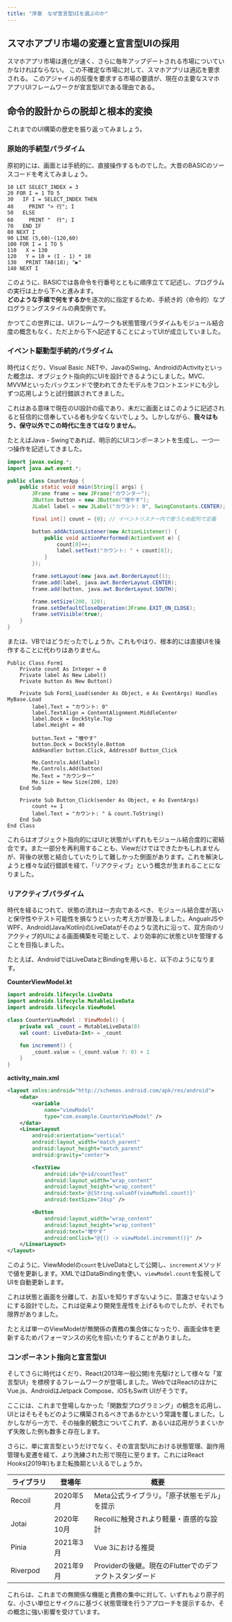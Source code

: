 ```yaml
---
title: "序章　なぜ宣言型UIを選ぶのか"
---
```


## スマホアプリ市場の変遷と宣言型UIの採用
スマホアプリ市場は進化が速く、さらに毎年アップデートされる市場についていかなければならない。
この不確定な市場に対して、スマホアプリは適応を要求される。
このアジャイル的反復を要求する市場の要請が、現在の主要なスマホアプリUIフレームワークが宣言型UIである理由である。

## 命令的設計からの脱却と根本的変換
<!--命令型UIは、UIが自律的に状態に対して操作をしなければならなかった。
対して、宣言型UIは、その根本が異なっている。
これは、C++の関数型プログラミングからデザインパターンを採用したオブジェクト指向に変えるようなものである。-->

これまでのUI構築の歴史を振り返ってみましょう。

### 原始的手続型パラダイム

原初的には、画面とは手続的に、直接操作するものでした。大昔のBASICのソースコードを考えてみましょう。

```basic
10 LET SELECT_INDEX = 3
20 FOR I = 1 TO 5
30   IF I = SELECT_INDEX THEN
40     PRINT "> 行"; I
50   ELSE
60     PRINT "  行"; I
70   END IF
80 NEXT I
90 LINE (5,60)-(120,60)
100 FOR I = 1 TO 5
110   X = 130
120   Y = 10 + (I - 1) * 10
130   PRINT TAB(18); "▶"
140 NEXT I
```

このように、BASICでは各命令を行番号とともに順序立てて記述し、プログラムの実行は上から下へと進みます。  
**どのような手順で何をするか**を逐次的に指定するため、手続き的（命令的）なプログラミングスタイルの典型例です。

かつてこの世界には、UIフレームワークも状態管理パラダイムもモジュール結合度の概念もなく、ただ上から下へ記述することによってUIが成立していました。

### イベント駆動型手続的パラダイム

時代はくだり、Visual Basic .NETや、JavaのSwing、AndroidのActivityといった概念は、オブジェクト指向的にUIを設計できるようにしました。MVC、MVVMといったバックエンドで使われてきたモデルをフロントエンドにも少しずつ応用しようと試行錯誤されてきました。

これはある意味で現在のUI設計の癌であり、未だに画面とはこのように記述されると狂信的に信奉している者も少なくないでしょう。しかしながら、**我々はもう、保守以外でこの時代に生きてはなりません**。

たとえばJava - Swingであれば、明示的にUIコンポーネントを生成し、一つ一つ操作を記述してきました。

```java
import javax.swing.*;
import java.awt.event.*;

public class CounterApp {
    public static void main(String[] args) {
        JFrame frame = new JFrame("カウンター");
        JButton button = new JButton("増やす");
        JLabel label = new JLabel("カウント: 0", SwingConstants.CENTER);

        final int[] count = {0}; // イベントリスナー内で使うため配列で定義

        button.addActionListener(new ActionListener() {
            public void actionPerformed(ActionEvent e) {
                count[0]++;
                label.setText("カウント: " + count[0]);
            }
        });

        frame.setLayout(new java.awt.BorderLayout());
        frame.add(label, java.awt.BorderLayout.CENTER);
        frame.add(button, java.awt.BorderLayout.SOUTH);

        frame.setSize(200, 120);
        frame.setDefaultCloseOperation(JFrame.EXIT_ON_CLOSE);
        frame.setVisible(true);
    }
}
```

または、VBではどうだったでしょうか。これもやはり、根本的には直接UIを操作することに代わりはありません。

```vbnet
Public Class Form1
    Private count As Integer = 0
    Private label As New Label()
    Private button As New Button()

    Private Sub Form1_Load(sender As Object, e As EventArgs) Handles MyBase.Load
        label.Text = "カウント: 0"
        label.TextAlign = ContentAlignment.MiddleCenter
        label.Dock = DockStyle.Top
        label.Height = 40

        button.Text = "増やす"
        button.Dock = DockStyle.Bottom
        AddHandler button.Click, AddressOf Button_Click

        Me.Controls.Add(label)
        Me.Controls.Add(button)
        Me.Text = "カウンター"
        Me.Size = New Size(200, 120)
    End Sub

    Private Sub Button_Click(sender As Object, e As EventArgs)
        count += 1
        label.Text = "カウント: " & count.ToString()
    End Sub
End Class
```

これらはオブジェクト指向的にはUIと状態がいずれもモジュール結合度的に密結合です。また一部分を再利用することも、Viewだけではできたかもしれませんが、背後の状態と結合していたりして難しかった側面があります。これを解決しようと様々な試行錯誤を経て、「リアクティブ」という概念が生まれることになりました。

### リアクティブパラダイム

時代を経るにつれて、状態の流れは一方向であるべき、モジュール結合度が高いと保守性やテスト可能性を損なうといった考え方が普及しました。AngualrJSやWPF、Android(Java/Kotlin)のLiveDataがそのような流れに沿って、双方向のリアクティブ的UIによる画面構築を可能として、より効率的に状態とUIを管理することを目指しました。

たとえば、AndroidではLiveDataとBindingを用いると、以下のようになります。

**CounterViewModel.kt**
```kotlin
import androidx.lifecycle.LiveData
import androidx.lifecycle.MutableLiveData
import androidx.lifecycle.ViewModel

class CounterViewModel : ViewModel() {
    private val _count = MutableLiveData(0)
    val count: LiveData<Int> = _count

    fun increment() {
        _count.value = (_count.value ?: 0) + 1
    }
}
```

**activity_main.xml**
```xml
<layout xmlns:android="http://schemas.android.com/apk/res/android">
    <data>
        <variable
            name="viewModel"
            type="com.example.CounterViewModel" />
    </data>
    <LinearLayout
        android:orientation="vertical"
        android:layout_width="match_parent"
        android:layout_height="match_parent"
        android:gravity="center">

        <TextView
            android:id="@+id/countText"
            android:layout_width="wrap_content"
            android:layout_height="wrap_content"
            android:text='@{String.valueOf(viewModel.count)}'
            android:textSize="24sp" />

        <Button
            android:layout_width="wrap_content"
            android:layout_height="wrap_content"
            android:text="増やす"
            android:onClick="@{() -> viewModel.increment()}" />
    </LinearLayout>
</layout>
```

このように、ViewModelの`count`をLiveDataとして公開し、`increment`メソッドで値を更新します。XMLではDataBindingを使い、`viewModel.count`を監視してUIを自動更新します。

これは状態と画面を分離して、お互いを知りすぎないように、意識させないようにする設計でした。これは従来より開発生産性を上げるものでしたが、それでも限界がありました。

たとえば単一のViewModelが無関係の責務の集合体になったり、画面全体を更新するためパフォーマンスの劣化を招いたりすることがありました。

### コンポーネント指向と宣言型UI

そしてさらに時代はくだり、React(2013年一般公開)を先駆けとして様々な「宣言型UI」を標榜するフレームワークが登場しました。WebではReactのほかにVue.js、AndroidはJetpack Compose、iOSもSwift UIがそうです。

ここには、これまで登場しなかった「関数型プログラミング」の観念を応用し、UIとはそもそもどのように構築されるべきであるかという常識を覆しました。しかしながら一方で、その抽象的観念についてこれず、あるいは応用がうまくいかず失敗した例も数多と存在します。

さらに、単に宣言型というだけでなく、その宣言型UIにおける状態管理、副作用管理も変遷を経て、より洗練された形で現在に至ります。これにはReact Hooks(2019年)もまた転換期といえるでしょうか。

| ライブラリ　| 登場年　| 概要　|
| --- | --- | --- |
| Recoil | 2020年5月 | Meta公式ライブラリ。「原子状態モデル」を提示　|
| Jotai | 2020年10月 | Recoilに触発されより軽量・直感的な設計 |
| Pinia | 2021年3月　| Vue 3における推奨 |
| Riverpod | 2021年9月 | Providerの後継。現在のFlutterでのデファクトスタンダード　|

これらは、これまでの無関係な機能と責務の集中に対して、いずれもより原子的な、小さい単位とサイクルに基づく状態管理を行うアプローチを提示するか、その概念に強い影響を受けています。

